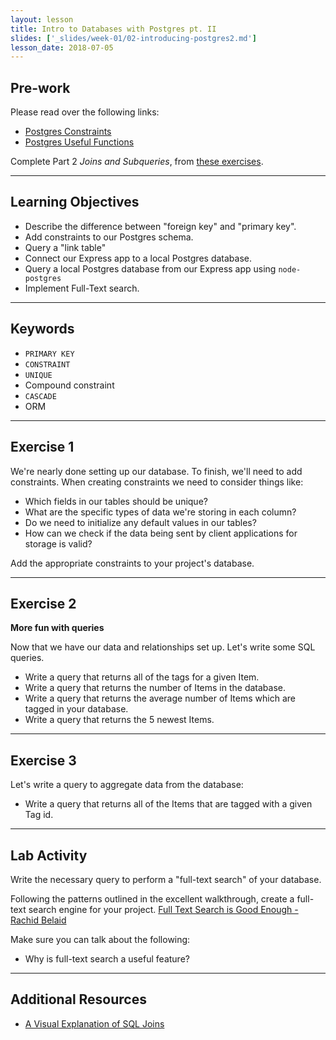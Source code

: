 ```yaml
---
layout: lesson
title: Intro to Databases with Postgres pt. II
slides: ['_slides/week-01/02-introducing-postgres2.md']
lesson_date: 2018-07-05
---
```


## Pre-work

Please read over the following links:

- [Postgres Constraints](https://www.tutorialspoint.com/Postgres/Postgres_constraints.htm)
- [Postgres Useful Functions](https://www.tutorialspoint.com/Postgres/Postgres_useful_functions.htm)

Complete Part 2 _Joins and Subqueries_, from [these exercises](https://pgexercises.com/questions/joins/).

---

## Learning Objectives

- Describe the difference between "foreign key" and "primary key".
- Add constraints to our Postgres schema.
- Query a "link table"
- Connect our Express app to a local Postgres database.
- Query a local Postgres database from our Express app using `node-postgres`
- Implement Full-Text search.

---

## Keywords

- `PRIMARY KEY`
- `CONSTRAINT`
- `UNIQUE`
- Compound constraint
- `CASCADE`
- ORM

---

## Exercise 1

We're nearly done setting up our database. To finish, we'll need to add constraints.
When creating constraints we need to consider things like:

- Which fields in our tables should be unique?
- What are the specific types of data we're storing in each column?
- Do we need to initialize any default values in our tables?
- How can we check if the data being sent by client applications for storage is valid?

Add the appropriate constraints to your project's database.

---

## Exercise 2

**More fun with queries**

Now that we have our data and relationships set up. Let's write some SQL queries.

- Write a query that returns all of the tags for a given Item.
- Write a query that returns the number of Items in the database.
- Write a query that returns the average number of Items which are tagged in your database.
- Write a query that returns the 5 newest Items.

---

## Exercise 3

Let's write a query to aggregate data from the database:

- Write a query that returns all of the Items that are tagged with a given Tag id.

---

## Lab Activity

Write the necessary query to perform a "full-text search" of your database.

Following the patterns outlined in the excellent walkthrough, create a full-text search engine for your project.
[Full Text Search is Good Enough - Rachid Belaid](http://rachbelaid.com/postgres-full-text-search-is-good-enough/)

Make sure you can talk about the following:

- Why is full-text search a useful feature?

---

## Additional Resources

- [A Visual Explanation of SQL Joins](https://blog.codinghorror.com/a-visual-explanation-of-sql-joins/)
